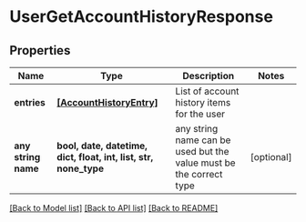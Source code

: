 # UserGetAccountHistoryResponse


## Properties
Name | Type | Description | Notes
------------ | ------------- | ------------- | -------------
**entries** | [**[AccountHistoryEntry]**](AccountHistoryEntry.md) | List of account history items for the user | 
**any string name** | **bool, date, datetime, dict, float, int, list, str, none_type** | any string name can be used but the value must be the correct type | [optional]

[[Back to Model list]](../README.md#documentation-for-models) [[Back to API list]](../README.md#documentation-for-api-endpoints) [[Back to README]](../README.md)


